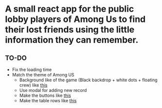 # A small react app for the public lobby players of Among Us to find their lost friends using the little information they can remember.


## TO-DO
- Fix the loading time
- Match the theme of Among US
  - Background like of the game (Black backdrop + white dots + floating crew) like [this](https://static3.srcdn.com/wordpress/wp-content/uploads/2020/10/among-us-start-screen.jpg)
  - Use modal for adding new record 
  - Make the buttons like [this](https://static3.srcdn.com/wordpress/wp-content/uploads/2020/10/among-us-start-screen.jpg)
  - Make the table rows like [this](https://i.redd.it/iarqedk25ar51.jpg)